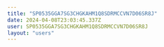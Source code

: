 ```yaml
---
title: "SP0535GGA7SG3CHGKAHM1Q8SDRMCCVN7D06SR8J"
date: 2024-04-08T23:03:45.337Z
user: SP0535GGA7SG3CHGKAHM1Q8SDRMCCVN7D06SR8J
layout: "users"
---
```

    